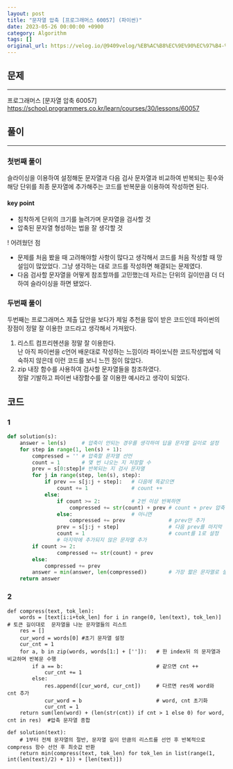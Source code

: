 ```yaml
---
layout: post
title: "문자열 압축 [프로그래머스 60057] (파이썬)"
date: 2023-05-26 00:00:00 +0900
category: Algorithm
tags: []
original_url: https://velog.io/@9409velog/%EB%AC%B8%EC%9E%90%EC%97%B4-%EC%95%95%EC%B6%95-%ED%94%84%EB%A1%9C%EA%B7%B8%EB%9E%98%EB%A8%B8%EC%8A%A4-60057
---
```


## 문제

---

프로그래머스 [문자열 압축 60057]  
<https://school.programmers.co.kr/learn/courses/30/lessons/60057>

## 풀이

---

### 첫번째 풀이

슬라이싱을 이용하여 설정해둔 문자열과 다음 검사 문자열과 비교하여 반복되는 횟수와 해당 단위를 최종 문자열에 추가해주는 코드를 반복문을 이용하여 작성하면 된다.

#### key point

-   침착하게 단위의 크기를 늘려가며 문자열을 검사할 것
-   압축된 문자열 형성하는 법을 잘 생각할 것

! 어려웠던 점

-   문제를 처음 봤을 때 고려해야할 사항이 많다고 생각해서 코드를 처음 작성할 때 망설임이 많았었다. 그냥 생각하는 대로 코드를 작성하면 해결되는 문제였다.
-   다음 검사할 문자열을 어떻게 참조할까를 고민했는데 자르는 단위의 길이만큼 더 더하여 슬라이싱을 하면 됐었다.

### 두번째 풀이

두번째는 프로그래머스 제출 답안을 보다가 제일 추천을 많이 받은 코드인데 파이썬의 장점이 정말 잘 이용한 코드라고 생각해서 가져왔다.

1. 리스트 컴프리헨션을 정말 잘 이용한다.  
   난 아직 파이썬을 c언어 배운대로 작성하는 느낌이라 파이쏘닉한 코드작성법에 익숙하지 않은데 이런 코드를 보니 느낀 점이 많았다.
2. zip 내장 함수를 사용하여 검사할 문자열들을 참조하였다.  
   정말 기발하고 파이썬 내장함수를 잘 이용한 예시라고 생각이 되었다.

## 코드

### 1

```python
def solution(s):
    answer = len(s)     # 압축이 안되는 경우를 생각하여 답을 문자열 길이로 설정
    for step in range(1, len(s) + 1):
        compressed = '' # 압축할 문자열 선언
        count = 1       # 몇 번 나오는 지 저장할 수
        prev = s[0:step]# 반복되는 지 검사 문자열
        for j in range(step, len(s), step):
            if prev == s[j:j + step]:   # 다음에 똑같으면
                count += 1              # count ++
            else:
                if count >= 2:          # 2번 이상 반복하면
                    compressed += str(count) + prev # count + prev 압축 문자열에 추가
                else:                   # 아니면
                    compressed += prev              # prev만 추가
                prev = s[j:j + step]                # 다음 prev를 마지막 검사 문자열로 설정
                count = 1                           # count를 1로 설정
                # 마지막에 추가되지 않은 문자열 추가
        if count >= 2:
                compressed += str(count) + prev
        else:
            compressed += prev
        answer = min(answer, len(compressed))       # 가장 짧은 문자열로 설정
    return answer

```

### 2

```
def compress(text, tok_len):
    words = [text[i:i+tok_len] for i in range(0, len(text), tok_len)] # 토큰 길이대로  문자열을 나눈 문자열들의 리스트
    res = []
    cur_word = words[0] #초기 문자열 설정
    cur_cnt = 1
    for a, b in zip(words, words[1:] + ['']):   # 한 index뒤 의 문자열과 비교하며 반복문 수행
        if a == b:                              # 같으면 cnt ++
            cur_cnt += 1
        else:
            res.append([cur_word, cur_cnt])     # 다르면 res에 word와 cnt 추가
            cur_word = b                        # word, cnt 초기화
            cur_cnt = 1
    return sum(len(word) + (len(str(cnt)) if cnt > 1 else 0) for word, cnt in res)  #압축 문자열 종합

def solution(text):
    # 1부터 전체 문자열의 절반, 문자열 길이 만큼의 리스트를 선언 후 반복적으로compress 함수 선언 후 최솟값 반환
    return min(compress(text, tok_len) for tok_len in list(range(1, int(len(text)/2) + 1)) + [len(text)])
```

